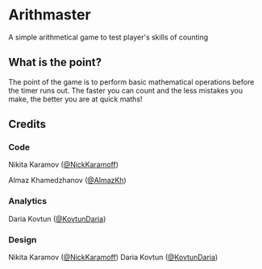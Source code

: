 # Arithmaster
A simple arithmetical game to test player's skills of counting

## What is the point?
The point of the game is to perform basic mathematical operations before the timer runs out. The faster you can count and the less mistakes you make, the better you are at quick maths!

## Credits

### Code
Nikita Karamov ([@NickKaramoff][nick])

Almaz Khamedzhanov ([@AlmazKh][almaz])

### Analytics
Daria Kovtun ([@KovtunDaria][dasha])

### Design
Nikita Karamov ([@NickKaramoff][nick])
Daria Kovtun ([@KovtunDaria][dasha])

[nick]: https://github.com/NickKaramoff
[dasha]: https://github.com/KovtunDaria
[almaz]: https://github.com/AlmazKh
